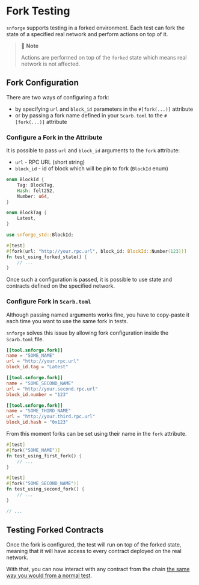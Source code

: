 # Fork Testing

`snforge` supports testing in a forked environment. Each test can fork the state of a specified real
network and perform actions on top of it.

> 📝 **Note**
>
> Actions are performed on top of the `forked` state which means real network is not affected.

## Fork Configuration

There are two ways of configuring a fork:
- by specifying `url` and `block_id` parameters in the `#[fork(...)]` attribute
- or by passing a fork name defined in your `Scarb.toml` to the `#[fork(...)]` attribute

### Configure a Fork in the Attribute

It is possible to pass `url` and `block_id` arguments to the `fork` attribute:
- `url` - RPC URL (short string)
- `block_id` - id of block which will be pin to fork (`BlockId` enum)

```rust
enum BlockId {
    Tag: BlockTag,
    Hash: felt252,
    Number: u64,
}

enum BlockTag {
    Latest,
}
```

```rust
use snforge_std::BlockId;

#[test]
#[fork(url: "http://your.rpc.url", block_id: BlockId::Number(123))]
fn test_using_forked_state() {
    // ...
}
```

Once such a configuration is passed, it is possible to use state and contracts defined on the specified network.

### Configure Fork in `Scarb.toml`

Although passing named arguments works fine, you have to copy-paste it each time you want to use
the same fork in tests.

`snforge` solves this issue by allowing fork configuration inside the `Scarb.toml` file.
```toml
[[tool.snforge.fork]]
name = "SOME_NAME"
url = "http://your.rpc.url"
block_id.tag = "Latest"

[[tool.snforge.fork]]
name = "SOME_SECOND_NAME"
url = "http://your.second.rpc.url"
block_id.number = "123"

[[tool.snforge.fork]]
name = "SOME_THIRD_NAME"
url = "http://your.third.rpc.url"
block_id.hash = "0x123"
```

From this moment forks can be set using their name in the `fork` attribute.

```rust
#[test]
#[fork("SOME_NAME")]
fn test_using_first_fork() {
    // ...
}

#[test]
#[fork("SOME_SECOND_NAME")]
fn test_using_second_fork() {
    // ...
}

// ...
```

## Testing Forked Contracts

Once the fork is configured, the test will run on top of the forked state, meaning that it will have access to every contract deployed on the real network.

With that, you can now interact with any contract from the chain [the same way you would from a normal test](./contracts.md).
